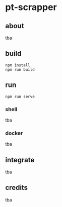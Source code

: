 # pt-scrapper

## about
tba

## build
```
npm install
npm run build
```

## run
```
npm run serve
```
### shell
tba

### docker
tba

## integrate
tba

## credits
tba
